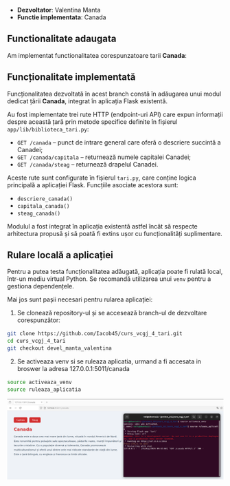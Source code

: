 - **Dezvoltator**: Valentina Manta
- **Functie implementata**: Canada

## Functionalitate adaugata

Am implementat functionalitatea corespunzatoare tarii **Canada**:

## Funcționalitate implementată

Funcționalitatea dezvoltată în acest branch constă în adăugarea unui modul dedicat țării **Canada**, integrat în aplicația Flask existentă.

Au fost implementate trei rute HTTP (endpoint-uri API) care expun informații despre această țară prin metode specifice definite în fișierul `app/lib/biblioteca_tari.py`:

- `GET /canada` – punct de intrare general care oferă o descriere succintă a Canadei;
- `GET /canada/capitala` – returnează numele capitalei Canadei;
- `GET /canada/steag` – returnează drapelul Canadei.

Aceste rute sunt configurate în fișierul `tari.py`, care conține logica principală a aplicației Flask. Funcțiile asociate acestora sunt:
- `descriere_canada()`
- `capitala_canada()`
- `steag_canada()`

Modulul a fost integrat în aplicația existentă astfel încât să respecte arhitectura propusă și să poată fi extins ușor cu funcționalități suplimentare.

## Rulare locală a aplicației

Pentru a putea testa funcționalitatea adăugată, aplicația poate fi rulată local, într-un mediu virtual Python. Se recomandă utilizarea unui `venv` pentru a gestiona dependențele.

Mai jos sunt pașii necesari pentru rularea aplicației:

1. Se clonează repository-ul și se accesează branch-ul de dezvoltare corespunzător:

```bash
git clone https://github.com/Iacob45/curs_vcgj_4_tari.git
cd curs_vcgj_4_tari
git checkout devel_manta_valentina
```

2. Se activeaza venv si se ruleaza aplicatia, urmand a fi accesata in broswer la adresa 127.0.0.1:5011/canada

```bash
source activeaza_venv
source ruleaza_aplicatia
```

![CAPTURA APLICATIE](static/ruleaza_aplicatia.png)
